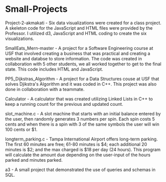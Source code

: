 # Small-Projects

Project-2-akmakati - Six data visualizations were created for a class project. A skeleton code for the JavaScript and HTML files were provided by the Professor. I utilized d3, JavaScript and HTML coding to create the six visualizations.

SmallEats_Mern-master - A project for a Software Engineering course at USF that involved creating a business that was practical and creating a website and databse to store information. The code was created in collaboration with 5 other students, we all worked together to get to the final state. This code includes HTML and JavaScript.

PP5_Dijkstras_Algorithm - A project for a Data Structures couse at USF that solves Djikstra's Algorithm and it was coded in C++. This project was also done in collaboration with a teammate.

Calculator - A calculator that was created utilizing Linked Lists in C++ to keep a running count for the previous and updated count.

slot_machine.c - A slot machine that starts with an initial balance entered by the user, then randomly generates 3 numbers per spin. Each spin costs 5 cents and when there is a spin with 3 of the same symbols the user will win 100 cents or $1.
                 
longterm_parking.c - Tampa International Airport offers long-term parking. The first 60 minutes are free; 61-80 minutes is $4; each additional 20 minutes is $2; and the max charged is $18 per day (24 hours). This program will calculate the amount due depending on the user-input of the hours parked and minutes parked.

a3 - A small project that demonstrated the use of queries and schemas in SQL.
